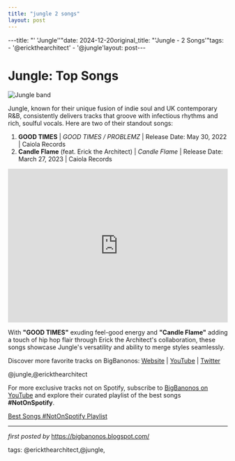```yaml
---
title: "jungle 2 songs"
layout: post
---
```

---title: "' 'Jungle''"date: 2024-12-20original_title: "'Jungle - 2 Songs'"tags:  - '@erickthearchitect'  - '@jungle'layout: post---<h1>Jungle: Top Songs</h1><img src="https://i.scdn.co/image/ab67616d00001e028aef0e6491d487d7fe38e9cf" alt="Jungle band"> <p>Jungle, known for their unique fusion of indie soul and UK contemporary R&B, consistently delivers tracks that groove with infectious rhythms and rich, soulful vocals. Here are two of their standout songs:</p> <ol> <li><strong>GOOD TIMES</strong> | <em>GOOD TIMES / PROBLEMZ</em> | Release Date: May 30, 2022 | Caiola Records</li> <li><strong>Candle Flame</strong> (feat. Erick the Architect) | <em>Candle Flame</em> | Release Date: March 27, 2023 | Caiola Records</li></ol> <div> <iframe src="https://open.spotify.com/embed/playlist/0Fe2hVpw5k3KxWwZVnIr1d?utm_source=generator" width="100%" height="352" frameBorder="0" allowfullscreen="" allow="autoplay; clipboard-write; encrypted-media; fullscreen; picture-in-picture" loading="lazy"></iframe></div> <p>With <strong>"GOOD TIMES"</strong> exuding feel-good energy and <strong>"Candle Flame"</strong> adding a touch of hip hop flair through Erick the Architect's collaboration, these songs showcase Jungle's versatility and ability to merge styles seamlessly.</p> <div> <p>Discover more favorite tracks on BigBanonos: <a href="https://bigbanonos.blogspot.com/">Website</a> | <a href="https://www.youtube.com/@BigBanonos">YouTube</a> | <a href="https://x.com/bigbanonos">Twitter</a></p></div> <!-- Tags --><p>@jungle,@erickthearchitect</p><!--Subscribe and Playlist Links--><div>    <p>For more exclusive tracks not on Spotify, subscribe to <a href="https://www.youtube.com/@BigBanonos" target="_blank">BigBanonos on YouTube</a> and explore their curated playlist of the best songs <strong>#NotOnSpotify</strong>.</p>    <p><a href="https://www.youtube.com/playlist?list=PLtuNtuTatqI0kFahUCbtbfenC_ET5O_tr" target="_blank">Best Songs #NotOnSpotify Playlist<br /></a></p></div><hr /><p><em>first posted by</em> <a href="https://bigbanonos.blogspot.com/" rel="noopener" target="_new">https://bigbanonos.blogspot.com/</a></p><p>tags: @erickthearchitect,@jungle,</p>